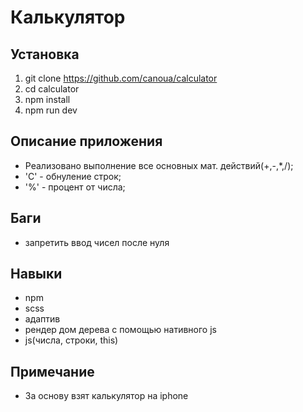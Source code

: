 # Калькулятор

## Установка

1. git clone https://github.com/canoua/calculator
2. cd calculator
3. npm install
4. npm run dev

## Описание приложения

- Реализовано выполнение все основных мат. действий(+,-,\*,/);
- 'C' - обнуление строк;
- '%' - процент от числа;

## Баги

- запретить ввод чисел после нуля

## Навыки

- npm
- scss
- адаптив
- рендер дом дерева с помощью нативного js
- js(числа, строки, this)

## Примечание

- За основу взят калькулятор на iphone
